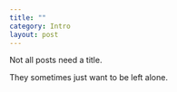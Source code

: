 ```yaml
---
title: ""
category: Intro
layout: post
---
```


Not all posts need a title.

<!-- excerpt_separator -->

They sometimes just want to be left alone.
